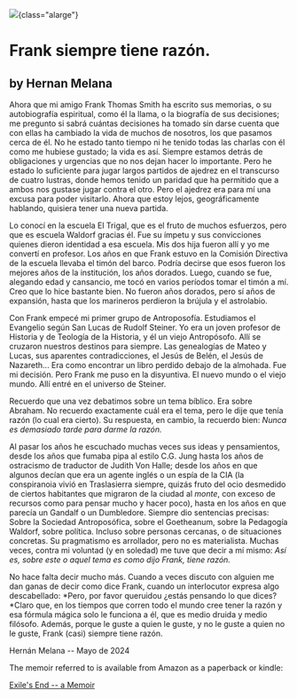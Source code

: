 ![](frank-always-right.jpg){class="alarge"}

# Frank siempre tiene razón.

## by Hernan Melana

Ahora que mi amigo Frank Thomas Smith ha escrito sus memorias, o su
autobiografía espiritual, como él la llama, o la biografía de sus
decisiones; me pregunto si sabrá cuántas decisiones ha tomado sin darse
cuenta que con ellas ha cambiado la vida de muchos de nosotros, los que
pasamos cerca de él. No he estado tanto tiempo ni he tenido todas las
charlas con él como me hubiese gustado; la vida es así. Siempre estamos
detrás de obligaciones y urgencias que no nos dejan hacer lo importante.
Pero he estado lo suficiente para jugar largos partidos de ajedrez en el
transcurso de cuatro lustras, donde hemos tenido un paridad que ha
permitido que a ambos nos gustase jugar contra el otro. Pero el ajedrez
era para mí una excusa para poder visitarlo. Ahora que estoy lejos,
geográficamente hablando, quisiera tener una nueva partida.

Lo conocí en la escuela El Trigal, que es el fruto de muchos esfuerzos,
pero que es escuela Waldorf gracias él. Fue su ímpetu y sus convicciones
quienes dieron identidad a esa escuela. Mis dos hija fueron allí y yo me
convertí en profesor. Los años en que Frank estuvo en la Comisión
Directiva de la escuela llevaba el timón del barco. Podría decirse que
esos fueron los mejores años de la institución, los años dorados. Luego,
cuando se fue, alegando edad y cansancio, me tocó en varios períodos
tomar el timón a mí. Creo que lo hice bastante bien. No fueron años
dorados, pero sí años de expansión, hasta que los marineros perdieron la
brújula y el astrolabio. 

Con Frank empecé mi primer grupo de Antroposofía. Estudiamos el
Evangelio según San Lucas de Rudolf Steiner. Yo era un joven profesor de
Historia y de Teología de la Historia, y él un viejo Antropósofo. Allí
se cruzaron nuestros destinos para siempre. Las genealogías de Mateo y
Lucas, sus aparentes contradicciones, el Jesús de Belén, el Jesús de
Nazareth... Era como encontrar un libro perdido debajo de la almohada.
Fue mi decisión. Pero Frank me puso en la disyuntiva. El nuevo mundo o
el viejo mundo. Allí entré en el universo de Steiner. 

Recuerdo que una vez debatimos sobre un tema bíblico. Era sobre Abraham.
No recuerdo exactamente cuál era el tema, pero le dije que tenía razón
(lo cual era cierto). Su respuesta, en cambio, la recuerdo bien: *Nunca
es demasiado tarde para darme la razón.* 

Al pasar los años he escuchado muchas veces sus ideas y pensamientos,
desde los años que fumaba pipa al estilo C.G. Jung hasta los años de
ostracismo de traductor de Judith Von Halle; desde los años en que
algunos decían que era un agente inglés o un espía de la CIA (la
conspiranoia vivió en Traslasierra siempre, quizás fruto del ocio
desmedido de ciertos habitantes que migraron de la ciudad al *monte*,
con exceso de recursos como para pensar mucho y hacer poco), hasta en
los años en que parecía un Gandalf o un Dumbledore. Siempre dio
sentencias precisas: Sobre la Sociedad Antroposófica, sobre el
Goetheanum, sobre la Pedagogía Waldorf, sobre política. Incluso sobre
personas cercanas, o de situaciones concretas. Su pragmatismo es
arrollador, pero no es materialista. Muchas veces, contra mi voluntad (y
en soledad) me tuve que decir a mí mismo: *Así es, sobre este o aquel
tema es como dijo Frank, tiene razón.*

No hace falta decir mucho más. Cuando a veces discuto con alguien me dan
ganas de decir como dice Frank, cuando un interlocutor expresa algo
descabellado: *Pero, por favor queruidou ¿estás pensando lo que dices?
*Claro que, en los tiempos que corren todo el mundo cree tener la razón
y esa fórmula mágica solo le funciona a él, que es medio druida y medio
filósofo. Además, porque le guste a quien le guste, y no le guste a
quien no le guste, Frank (casi) siempre tiene razón.

Hernán Melana -- Mayo de 2024

The memoir referred to is available from Amazon as a paperback or
kindle:

[Exile's End -- a Memoir](https://www.amazon.com/Exiles-End-Frank-Thomas-Smith/dp/1948302616)
